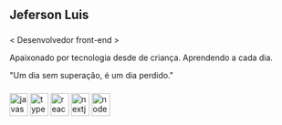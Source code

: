 <h2 align="left">Jeferson Luis</h2>

###
<p align="left">< Desenvolvedor front-end ></p>

<p> Apaixonado por tecnologia desde de criança. Aprendendo a cada dia. </p>

<p> "Um dia sem superação, é um dia perdido." </p>

###
<div align="left">
  <img src="https://cdn.jsdelivr.net/gh/devicons/devicon/icons/javascript/javascript-original.svg" height="40" width="32" alt="javascript logo"  />
  <img src="https://cdn.jsdelivr.net/gh/devicons/devicon/icons/typescript/typescript-original.svg" height="40" width="32" alt="typescript logo"  />
  <img src="https://cdn.jsdelivr.net/gh/devicons/devicon/icons/react/react-original.svg" height="40" width="32" alt="react logo"  />
  <img src="https://cdn.jsdelivr.net/gh/devicons/devicon/icons/nextjs/nextjs-original.svg" height="40" width="32" alt="nextjs logo"  />
  <img src="https://cdn.jsdelivr.net/gh/devicons/devicon/icons/nodejs/nodejs-original.svg" height="40" width="32" alt="nodejs logo"  />
</div>

###

